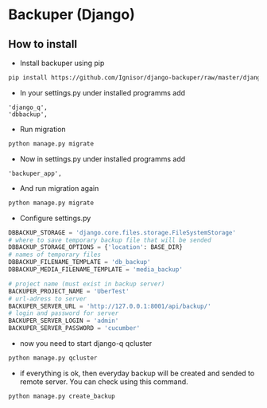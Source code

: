 # Backuper (Django)

## How to install

- Install backuper using pip
```sh
pip install https://github.com/Ignisor/django-backuper/raw/master/django-backuper-0.1.tar.gz
```

- In your settings.py under installed programms add
```
'django_q',
'dbbackup',
```

- Run migration
```sh
python manage.py migrate
```

- Now in settings.py under installed programms add
```
'backuper_app',
```

- And run migration again
```sh
python manage.py migrate
```

- Configure settings.py
```python
DBBACKUP_STORAGE = 'django.core.files.storage.FileSystemStorage'
# where to save temporary backup file that will be sended
DBBACKUP_STORAGE_OPTIONS = {'location': BASE_DIR}
# names of temporary files
DBBACKUP_FILENAME_TEMPLATE = 'db_backup'
DBBACKUP_MEDIA_FILENAME_TEMPLATE = 'media_backup'

# project name (must exist in backup server)
BACKUPER_PROJECT_NAME = 'UberTest'
# url-adress to server
BACKUPER_SERVER_URL = 'http://127.0.0.1:8001/api/backup/'
# login and password for server
BACKUPER_SERVER_LOGIN = 'admin'
BACKUPER_SERVER_PASSWORD = 'cucumber'
```

- now you need to start django-q qcluster
```sh
python manage.py qcluster
```

- if everything is ok, then everyday backup will be created and sended to remote server. You can check using this command.
```sh
python manage.py create_backup
```
